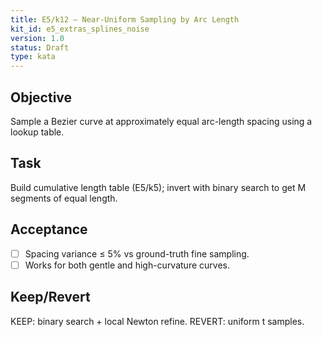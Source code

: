 ```yaml
---
title: E5/k12 — Near-Uniform Sampling by Arc Length
kit_id: e5_extras_splines_noise
version: 1.0
status: Draft
type: kata
---
```

## Objective
Sample a Bezier curve at approximately equal arc-length spacing using a lookup table.
## Task
Build cumulative length table (E5/k5); invert with binary search to get M segments of equal length.
## Acceptance
- [ ] Spacing variance ≤ 5% vs ground-truth fine sampling.
- [ ] Works for both gentle and high-curvature curves.
## Keep/Revert
KEEP: binary search + local Newton refine. REVERT: uniform t samples.
